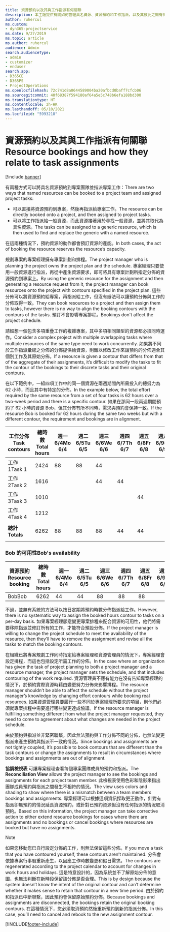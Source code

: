 ```yaml
---
title: 資源預約以及其與工作指派有何關聯
description: 本主題提供有關如何管理具名資源、資源預約和工作指派，以及其彼此之間有何關聯的資訊。
author: ruhercul
ms.custom:
- dyn365-projectservice
ms.date: 9/27/2019
ms.topic: article
ms.author: ruhercul
audience: Admin
search.audienceType:
- admin
- customizer
- enduser
search.app:
- D365CE
- D365PS
- ProjectOperations
ms.openlocfilehash: 72c741d8a0644589004ba20afbcd0baff7cfcb06
ms.sourcegitcommit: 40f68387f594180af64a5e5c748b6efa188bd300
ms.translationtype: HT
ms.contentlocale: zh-HK
ms.lasthandoff: 05/10/2021
ms.locfileid: "5993218"
---
```

# <a name="resource-bookings-and-how-they-relate-to-task-assignments"></a><span data-ttu-id="e05f2-103">資源預約以及其與工作指派有何關聯</span><span class="sxs-lookup"><span data-stu-id="e05f2-103">Resource bookings and how they relate to task assignments</span></span>

[!include [banner](../includes/psa-now-project-operations.md)]

<span data-ttu-id="e05f2-104">有兩種方式可以將具名資源預約到專案團隊並指派專案工作：</span><span class="sxs-lookup"><span data-stu-id="e05f2-104">There are two ways that named resources can be booked to a project team and assigned project tasks:</span></span>

- <span data-ttu-id="e05f2-105">可以直接將資源預約到專案，然後再指派給專案工作。</span><span class="sxs-lookup"><span data-stu-id="e05f2-105">The resource can be directly booked onto a project, and then assigned to project tasks.</span></span>
- <span data-ttu-id="e05f2-106">可以將工作指派給一般資源，而此資源接著用於尋找一般資源，並將其取代為具名資源。</span><span class="sxs-lookup"><span data-stu-id="e05f2-106">The tasks can be assigned to a generic resource, which is then used to find and replace the generic with a named resource.</span></span> 

<span data-ttu-id="e05f2-107">在這兩種情況下，預約資源的動作都會預訂資源的產能。</span><span class="sxs-lookup"><span data-stu-id="e05f2-107">In both cases, the act of booking the resource reserves the resource’s capacity.</span></span>

<span data-ttu-id="e05f2-108">規劃專案的專案經理擁有專案計劃和排程。</span><span class="sxs-lookup"><span data-stu-id="e05f2-108">The project manager who is planning the project owns the project plan and the schedule.</span></span> <span data-ttu-id="e05f2-109">專案經理只要使用一般資源進行指派，再從中產生資源要求，即可將具有專案計劃所指定分佈的資源預約到專案上。</span><span class="sxs-lookup"><span data-stu-id="e05f2-109">By using the generic resource for the assignment and then generating a resource request from it, the project manager can book resources onto the project with contours specified in the project plan.</span></span> <span data-ttu-id="e05f2-110">這些分佈可以將資源預約給專案，再指派給工作，但沒有辦法可以讓預約分佈與工作的分佈取得一致。</span><span class="sxs-lookup"><span data-stu-id="e05f2-110">They can book resources to a project and then assign them to tasks, however there is no way to align the booking contours with the contours of the tasks.</span></span> <span data-ttu-id="e05f2-111">預訂不會影響專案排程。</span><span class="sxs-lookup"><span data-stu-id="e05f2-111">Bookings don't affect the project schedule.</span></span>

<span data-ttu-id="e05f2-112">請細想一個包含多項重疊工作的複雜專案，其中多項相同類型的資源都必須同時運作。</span><span class="sxs-lookup"><span data-stu-id="e05f2-112">Consider a complex project with multiple overlapping tasks where multiple resources of the same type need to work concurrently.</span></span> <span data-ttu-id="e05f2-113">如果將不同於工作指派彙總之分佈的分佈提供給資源，則難以修改工作來讓預約的分佈適合其個別工作及其原始分佈。</span><span class="sxs-lookup"><span data-stu-id="e05f2-113">If a resource is given a contour that differs from that of the aggregate of their assignments, it’s difficult to modify the tasks to fit the contour of the bookings to their discrete tasks and their original contours.</span></span>

<span data-ttu-id="e05f2-114">在以下範例中，一組四項工作中的同一個資源在兩週期間內所需投入的總努力為 62 小時，而且其中有特定的分佈。</span><span class="sxs-lookup"><span data-stu-id="e05f2-114">In the example below, the total effort required by the same resource from a set of four tasks is 62 hours over a two-week period and there is a specific contour.</span></span> <span data-ttu-id="e05f2-115">如果在那同一段兩週期間預約了 62 小時的資源 Bob，但其分佈有所不同時，需求與預約會保持一致。</span><span class="sxs-lookup"><span data-stu-id="e05f2-115">If the resource Bob is booked for 62 hours during the same two weeks but with a different contour, the requirement and bookings are in alignment.</span></span>

| <span data-ttu-id="e05f2-116">**工作分佈**</span><span class="sxs-lookup"><span data-stu-id="e05f2-116">**Task contours**</span></span>    | <span data-ttu-id="e05f2-117">**總時數**</span><span class="sxs-lookup"><span data-stu-id="e05f2-117">**Total hours**</span></span> | <span data-ttu-id="e05f2-118">週一 6/4</span><span class="sxs-lookup"><span data-stu-id="e05f2-118">Mo 6/4</span></span> | <span data-ttu-id="e05f2-119">週二 6/5</span><span class="sxs-lookup"><span data-stu-id="e05f2-119">Tu 6/5</span></span> | <span data-ttu-id="e05f2-120">週三 6/6</span><span class="sxs-lookup"><span data-stu-id="e05f2-120">We 6/6</span></span> | <span data-ttu-id="e05f2-121">週四 6/7</span><span class="sxs-lookup"><span data-stu-id="e05f2-121">Th 6/7</span></span> | <span data-ttu-id="e05f2-122">週五 6/8</span><span class="sxs-lookup"><span data-stu-id="e05f2-122">Fr 6/8</span></span> | <span data-ttu-id="e05f2-123">週六 6/9</span><span class="sxs-lookup"><span data-stu-id="e05f2-123">Sa 6/9</span></span> | <span data-ttu-id="e05f2-124">週日 6/10</span><span class="sxs-lookup"><span data-stu-id="e05f2-124">Su 6/10</span></span> | <span data-ttu-id="e05f2-125">週一 6/11</span><span class="sxs-lookup"><span data-stu-id="e05f2-125">Mo 6/11</span></span> | <span data-ttu-id="e05f2-126">週二 6/12</span><span class="sxs-lookup"><span data-stu-id="e05f2-126">Tu 6/12</span></span> | <span data-ttu-id="e05f2-127">週三 6/13</span><span class="sxs-lookup"><span data-stu-id="e05f2-127">We 6/13</span></span> | <span data-ttu-id="e05f2-128">週四 6/14</span><span class="sxs-lookup"><span data-stu-id="e05f2-128">Th 6/14</span></span> | <span data-ttu-id="e05f2-129">週五 6/15</span><span class="sxs-lookup"><span data-stu-id="e05f2-129">Fr 6/15</span></span> |
|----------------------|-----------------|--------|--------|--------|--------|--------|--------|---------|---------|---------|---------|---------|---------|
| <span data-ttu-id="e05f2-130">工作 1</span><span class="sxs-lookup"><span data-stu-id="e05f2-130">Task 1</span></span>               | <span data-ttu-id="e05f2-131">24</span><span class="sxs-lookup"><span data-stu-id="e05f2-131">24</span></span>              | <span data-ttu-id="e05f2-132">8</span><span class="sxs-lookup"><span data-stu-id="e05f2-132">8</span></span>      | <span data-ttu-id="e05f2-133">8</span><span class="sxs-lookup"><span data-stu-id="e05f2-133">8</span></span>      | <span data-ttu-id="e05f2-134">4</span><span class="sxs-lookup"><span data-stu-id="e05f2-134">4</span></span>      |        |        |        |         |         |         | <span data-ttu-id="e05f2-135">4</span><span class="sxs-lookup"><span data-stu-id="e05f2-135">4</span></span>       |         |         |
| <span data-ttu-id="e05f2-136">工作 2</span><span class="sxs-lookup"><span data-stu-id="e05f2-136">Task 2</span></span>               | <span data-ttu-id="e05f2-137">16</span><span class="sxs-lookup"><span data-stu-id="e05f2-137">16</span></span>              |        |        | <span data-ttu-id="e05f2-138">4</span><span class="sxs-lookup"><span data-stu-id="e05f2-138">4</span></span>      | <span data-ttu-id="e05f2-139">4</span><span class="sxs-lookup"><span data-stu-id="e05f2-139">4</span></span>      |        |        |         | <span data-ttu-id="e05f2-140">8</span><span class="sxs-lookup"><span data-stu-id="e05f2-140">8</span></span>       |         |         |         |         |
| <span data-ttu-id="e05f2-141">工作 3</span><span class="sxs-lookup"><span data-stu-id="e05f2-141">Task 3</span></span>               | <span data-ttu-id="e05f2-142">10</span><span class="sxs-lookup"><span data-stu-id="e05f2-142">10</span></span>              |        |        |        |        | <span data-ttu-id="e05f2-143">4</span><span class="sxs-lookup"><span data-stu-id="e05f2-143">4</span></span>      |        |         |         | <span data-ttu-id="e05f2-144">4</span><span class="sxs-lookup"><span data-stu-id="e05f2-144">4</span></span>       |         | <span data-ttu-id="e05f2-145">2</span><span class="sxs-lookup"><span data-stu-id="e05f2-145">2</span></span>       |         |
| <span data-ttu-id="e05f2-146">工作 4</span><span class="sxs-lookup"><span data-stu-id="e05f2-146">Task 4</span></span>               | <span data-ttu-id="e05f2-147">12</span><span class="sxs-lookup"><span data-stu-id="e05f2-147">12</span></span>              |        |        |        |        |        |        |         |         |         | <span data-ttu-id="e05f2-148">4</span><span class="sxs-lookup"><span data-stu-id="e05f2-148">4</span></span>       |         | <span data-ttu-id="e05f2-149">8</span><span class="sxs-lookup"><span data-stu-id="e05f2-149">8</span></span>       |
|                      |                 |        |        |        |        |        |        |         |         |         |         |         |         |
| <span data-ttu-id="e05f2-150">**總計**</span><span class="sxs-lookup"><span data-stu-id="e05f2-150">**Totals**</span></span>           | <span data-ttu-id="e05f2-151">62</span><span class="sxs-lookup"><span data-stu-id="e05f2-151">62</span></span>              | <span data-ttu-id="e05f2-152">8</span><span class="sxs-lookup"><span data-stu-id="e05f2-152">8</span></span>      | <span data-ttu-id="e05f2-153">8</span><span class="sxs-lookup"><span data-stu-id="e05f2-153">8</span></span>      | <span data-ttu-id="e05f2-154">8</span><span class="sxs-lookup"><span data-stu-id="e05f2-154">8</span></span>      | <span data-ttu-id="e05f2-155">4</span><span class="sxs-lookup"><span data-stu-id="e05f2-155">4</span></span>      | <span data-ttu-id="e05f2-156">4</span><span class="sxs-lookup"><span data-stu-id="e05f2-156">4</span></span>      |        |         | <span data-ttu-id="e05f2-157">8</span><span class="sxs-lookup"><span data-stu-id="e05f2-157">8</span></span>       | <span data-ttu-id="e05f2-158">4</span><span class="sxs-lookup"><span data-stu-id="e05f2-158">4</span></span>       | <span data-ttu-id="e05f2-159">8</span><span class="sxs-lookup"><span data-stu-id="e05f2-159">8</span></span>       | <span data-ttu-id="e05f2-160">2</span><span class="sxs-lookup"><span data-stu-id="e05f2-160">2</span></span>       | <span data-ttu-id="e05f2-161">8</span><span class="sxs-lookup"><span data-stu-id="e05f2-161">8</span></span>       |
|                      |                 |        |        |        |        |        |        |         |         |         |         |

### <a name="bobs-availability"></a><span data-ttu-id="e05f2-162">Bob 的可用性</span><span class="sxs-lookup"><span data-stu-id="e05f2-162">Bob's availability</span></span>
| <span data-ttu-id="e05f2-163">**資源預約**</span><span class="sxs-lookup"><span data-stu-id="e05f2-163">**Resource   booking**</span></span> | <span data-ttu-id="e05f2-164">**總時數**</span><span class="sxs-lookup"><span data-stu-id="e05f2-164">**Total hours**</span></span> | <span data-ttu-id="e05f2-165">週一 6/4</span><span class="sxs-lookup"><span data-stu-id="e05f2-165">Mo 6/4</span></span> | <span data-ttu-id="e05f2-166">週二 6/5</span><span class="sxs-lookup"><span data-stu-id="e05f2-166">Tu 6/5</span></span> | <span data-ttu-id="e05f2-167">週三 6/6</span><span class="sxs-lookup"><span data-stu-id="e05f2-167">We 6/6</span></span> | <span data-ttu-id="e05f2-168">週四 6/7</span><span class="sxs-lookup"><span data-stu-id="e05f2-168">Th 6/7</span></span> | <span data-ttu-id="e05f2-169">週五 6/8</span><span class="sxs-lookup"><span data-stu-id="e05f2-169">Fr 6/8</span></span> | <span data-ttu-id="e05f2-170">週六 6/9</span><span class="sxs-lookup"><span data-stu-id="e05f2-170">Sa 6/9</span></span> | <span data-ttu-id="e05f2-171">週日 6/10</span><span class="sxs-lookup"><span data-stu-id="e05f2-171">Su 6/10</span></span> | <span data-ttu-id="e05f2-172">週一 6/11</span><span class="sxs-lookup"><span data-stu-id="e05f2-172">Mo 6/11</span></span> | <span data-ttu-id="e05f2-173">週二 6/12</span><span class="sxs-lookup"><span data-stu-id="e05f2-173">Tu 6/12</span></span> | <span data-ttu-id="e05f2-174">週三 6/13</span><span class="sxs-lookup"><span data-stu-id="e05f2-174">We 6/13</span></span> | <span data-ttu-id="e05f2-175">週四 6/14</span><span class="sxs-lookup"><span data-stu-id="e05f2-175">Th 6/14</span></span> | <span data-ttu-id="e05f2-176">週五 6/15</span><span class="sxs-lookup"><span data-stu-id="e05f2-176">Fr 6/15</span></span> |
|------------------------|-----------------|--------|--------|--------|--------|--------|--------|---------|---------|---------|---------|---------|---------|
| <span data-ttu-id="e05f2-177">Bob</span><span class="sxs-lookup"><span data-stu-id="e05f2-177">Bob</span></span>                    | <span data-ttu-id="e05f2-178">62</span><span class="sxs-lookup"><span data-stu-id="e05f2-178">62</span></span>              | <span data-ttu-id="e05f2-179">4</span><span class="sxs-lookup"><span data-stu-id="e05f2-179">4</span></span>      | <span data-ttu-id="e05f2-180">4</span><span class="sxs-lookup"><span data-stu-id="e05f2-180">4</span></span>      | <span data-ttu-id="e05f2-181">8</span><span class="sxs-lookup"><span data-stu-id="e05f2-181">8</span></span>      | <span data-ttu-id="e05f2-182">8</span><span class="sxs-lookup"><span data-stu-id="e05f2-182">8</span></span>      | <span data-ttu-id="e05f2-183">8</span><span class="sxs-lookup"><span data-stu-id="e05f2-183">8</span></span>      |        |         | <span data-ttu-id="e05f2-184">4</span><span class="sxs-lookup"><span data-stu-id="e05f2-184">4</span></span>       | <span data-ttu-id="e05f2-185">4</span><span class="sxs-lookup"><span data-stu-id="e05f2-185">4</span></span>       | <span data-ttu-id="e05f2-186">8</span><span class="sxs-lookup"><span data-stu-id="e05f2-186">8</span></span>       | <span data-ttu-id="e05f2-187">8</span><span class="sxs-lookup"><span data-stu-id="e05f2-187">8</span></span>       | <span data-ttu-id="e05f2-188">6</span><span class="sxs-lookup"><span data-stu-id="e05f2-188">6</span></span>       |

<span data-ttu-id="e05f2-189">不過，並無有系統的方法可以按日定期將預約時數分佈指派給工作。</span><span class="sxs-lookup"><span data-stu-id="e05f2-189">However, there is no systematic way to assign the booked hours contour to tasks on a per-day basis.</span></span> <span data-ttu-id="e05f2-190">如果專案經理願意變更專案排程來配合資源的可用性，他們將需要移除指派並修訂所有的工作，才能符合預設分佈。</span><span class="sxs-lookup"><span data-stu-id="e05f2-190">If the project manager is willing to change the project schedule to meet the availability of the resource, then they’ll have to remove the assignment and revise all the tasks to match the booking contours.</span></span>

<span data-ttu-id="e05f2-191">在組織已將專案規劃工作同時指定給專案經理和資源管理員的情況下，專案經理會設定排程，而這也包括設定所需工作的分佈。</span><span class="sxs-lookup"><span data-stu-id="e05f2-191">In the case where an organization has given the task of project planning to both a project manager and a resource manager, the project manager sets the schedule, and that includes contouring of the work required.</span></span> <span data-ttu-id="e05f2-192">資源管理員不應有能力在沒有告知專案經理的情況下，於預約實際資源時藉由變更努力分佈來影響排程。</span><span class="sxs-lookup"><span data-stu-id="e05f2-192">The resource manager shouldn’t be able to affect the schedule without the project manager’s knowledge by changing effort contours while booking real resources.</span></span> <span data-ttu-id="e05f2-193">如果資源管理員要履行一些不同於專案經理所要求的項目，則他們必須就專案排程中需要進行哪些變更達成協議。</span><span class="sxs-lookup"><span data-stu-id="e05f2-193">If the resource manager is fulfilling something different from what the project manager requested, they need to come to agreement about what changes are needed in the project schedule.</span></span>

<span data-ttu-id="e05f2-194">由於預約與指派並非緊密聯繫，因此無法預約與工作分佈不同的分佈，也無法變更指派來產生預約與指派不一致的情況。</span><span class="sxs-lookup"><span data-stu-id="e05f2-194">Since bookings and assignments are not tightly coupled, it’s possible to book contours that are different than the task contours or change the assignments to result in circumstances where bookings and assignments are out of alignment.</span></span>

<span data-ttu-id="e05f2-195">**協調檢視表** 可讓專案經理查看每個專案團隊成員的預約和指派。</span><span class="sxs-lookup"><span data-stu-id="e05f2-195">The **Reconciliation View** allows the project manager to see the bookings and assignments for each project team member.</span></span> <span data-ttu-id="e05f2-196">此檢視表使用色彩和陰影來指出團隊成員預約與指派之間發生不相符的情況。</span><span class="sxs-lookup"><span data-stu-id="e05f2-196">The view uses colors and shading to show where there is a mismatch between a team members bookings and assignments.</span></span> <span data-ttu-id="e05f2-197">專案經理可以根據這項資訊採取更正動作，針對有指派卻無預約的情況延長資源預約，或針對已預約資源但沒有任何指派的情況取消預約。</span><span class="sxs-lookup"><span data-stu-id="e05f2-197">Based on this information, the project manager can take corrective action to either extend resource bookings for cases where there are assignments and no bookings or cancel bookings where resources are booked but have no assignments.</span></span>

> [!NOTE]
> <span data-ttu-id="e05f2-198">如果您移動您已自行設定分佈的工作，則無法保留這些分佈。</span><span class="sxs-lookup"><span data-stu-id="e05f2-198">If you move a task that you have contoured yourself, these contours aren’t maintained.</span></span> <span data-ttu-id="e05f2-199">分佈會依據專案行事曆重新產生，以因應工作時數變更和假日需求。</span><span class="sxs-lookup"><span data-stu-id="e05f2-199">The contours are regenerated according to the project calendar to account for changes in work hours and holidays.</span></span> <span data-ttu-id="e05f2-200">這是特意設計的，因為系統並不了解原始分佈的意圖，也無法判斷在新時段保留該分佈是否合理。</span><span class="sxs-lookup"><span data-stu-id="e05f2-200">This is by design because the system doesn’t know the intent of the original contour and can’t determine whether it makes sense to retain that contour in a new time period.</span></span> <span data-ttu-id="e05f2-201">由於預約和指派已中斷聯繫，因此預約會保留原始預約分佈。</span><span class="sxs-lookup"><span data-stu-id="e05f2-201">Because bookings and assignments are disconnected, the bookings retain the original booking contours.</span></span> <span data-ttu-id="e05f2-202">在這種情況下，您必須取消預約然後重新預約到新的指派分佈。</span><span class="sxs-lookup"><span data-stu-id="e05f2-202">In this case, you’ll need to cancel and rebook to the new assignment contour.</span></span>



[!INCLUDE[footer-include](../includes/footer-banner.md)]